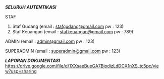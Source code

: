 ***SELURUH AUTENTIKASI***

STAF
1. Staf Gudang (email : stafgudang@gmail.com pw : 123)
2. Staf Keuangan (email : stafkeuangan@gmail.com pw : 789)

ADMIN (email : admin@gmail.com pw : 123)

SUPERADMIN (email : superadmin@gmail.com pw : 123)


_**LAPORAN DOKUMENTASI**_
https://drive.google.com/file/d/1XXsaeBueGA7BjodizLdDCX1nXS_tc5pc/view?usp=sharing

